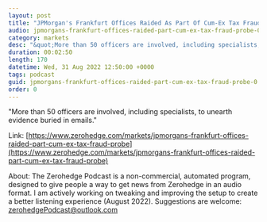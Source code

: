 ```yaml
---
layout: post
title: "JPMorgan's Frankfurt Offices Raided As Part Of Cum-Ex Tax Fraud Probe"
audio: jpmorgans-frankfurt-offices-raided-part-cum-ex-tax-fraud-probe-0
category: markets
desc: "&quot;More than 50 officers are involved, including specialists, to unearth evidence buried in emails.&quot; "
duration: 00:02:50
length: 170
datetime: Wed, 31 Aug 2022 12:50:00 +0000
tags: podcast
guid: jpmorgans-frankfurt-offices-raided-part-cum-ex-tax-fraud-probe-0
order: 0
---
```

&quot;More than 50 officers are involved, including specialists, to unearth evidence buried in emails.&quot; 

Link: [https://www.zerohedge.com/markets/jpmorgans-frankfurt-offices-raided-part-cum-ex-tax-fraud-probe](https://www.zerohedge.com/markets/jpmorgans-frankfurt-offices-raided-part-cum-ex-tax-fraud-probe)

About: The Zerohedge Podcast is a non-commercial, automated program, designed to give people a way to get news from Zerohedge in an audio format.  I am actively working on tweaking and improving the setup to create a better listening experience (August 2022).  Suggestions are welcome: [zerohedgePodcast@outlook.com](mailto:zerohedgePodcast@outlook.com)